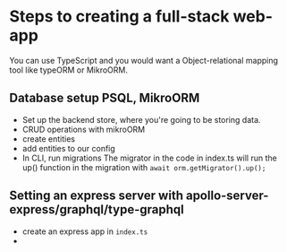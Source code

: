 # Steps to creating a full-stack web-app

You can use TypeScript and you would want a Object-relational mapping tool like typeORM or MikroORM. 

## Database setup PSQL, MikroORM
- Set up the backend store, where you're going to be storing data. 
- CRUD operations with mikroORM
- create entities 
- add entities to our config
- In CLI, run migrations
The migrator in the code in index.ts will run the up() function in the migration with `await orm.getMigrator().up();`

## Setting an express server with apollo-server-express/graphql/type-graphql
- create an express app in `index.ts`
- 